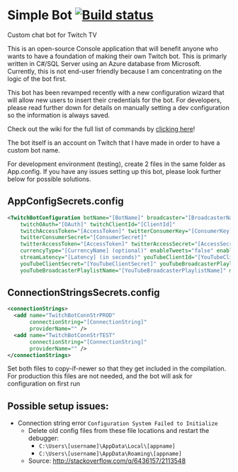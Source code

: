 # Simple Bot [![Build status](https://ci.appveyor.com/api/projects/status/k0cgg8xeqgh58uc7?svg=true)](https://ci.appveyor.com/project/SimpleSandman/twitchbot)
Custom chat bot for Twitch TV

This is an open-source Console application that will benefit anyone who wants to have a foundation of making their own Twitch bot. This is primarly written in C#/SQL Server using an Azure database from Microsoft. Currently, this is not end-user friendly because I am concentrating on the logic of the bot first.

This bot has been revamped recently with a new configuration wizard that will allow new users to insert their credentials for the bot. For developers, please read further down for details on manually setting a dev configuration so the information is always saved.

Check out the wiki for the full list of commands by [clicking here](https://github.com/SimpleSandman/TwitchBot/wiki/List-of-Commands)!

The bot itself is an account on Twitch that I have made in order to have a custom bot name.

For development environment (testing), create 2 files in the same folder as App.config. If you have any issues setting up this bot, please look further below for possible solutions.

## AppConfigSecrets.config

```xml
<TwitchBotConfiguration botName="[BotName]" broadcaster="[BroadcasterName]"
    twitchOAuth="[OAuth]" twitchClientId="[ClientId]"
    twitchAccessToken="[AccessToken]" twitterConsumerKey="[ConsumerKey]" 
    twitterConsumerSecret="[ConsumerSecret]"
    twitterAccessToken="[AccessToken]" twitterAccessSecret="[AccessSecret]" discordLink="[DiscordLink]"
    currencyType="[CurrencyName] (optional)" enableTweets="false" enableDisplaySong="false"
    streamLatency="[Latency] (in seconds)" youTubeClientId="[YouTubeClientId]" 
    youTubeClientSecret="[YouTubeClientSecret]" youTubeBroadcasterPlaylistId="[YouTubeBroadcasterPlaylistId]"
    youTubeBroadcasterPlaylistName="[YouTubeBroadcasterPlaylistName]" manualSongRequestLink="[ManualSongRequestLink]" />
```

## ConnectionStringsSecrets.config

```xml
<connectionStrings>
  <add name="TwitchBotConnStrPROD" 
       connectionString="[ConnectionString]"
       providerName="" />
  <add name="TwitchBotConnStrTEST" 
       connectionString="[ConnectionString]"
       providerName="" />
</connectionStrings>
```

Set both files to copy-if-newer so that they get included in the compilation. For production this files are not needed, and the bot will ask for configuration on first run

## Possible setup issues:
- Connection string error `Configuration System Failed to Initialize`
  - Delete old config files from these file locations and restart the debugger:
    - `C:\Users\[username]\AppData\Local\[appname]`
    - `C:\Users\[username]\AppData\Roaming\[appname]`
  - Source: http://stackoverflow.com/q/6436157/2113548
